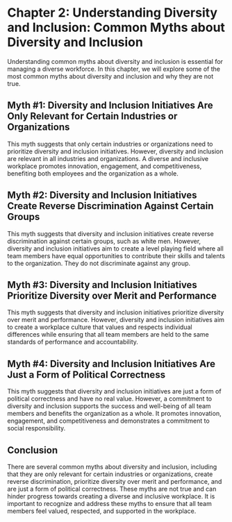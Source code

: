 Chapter 2: Understanding Diversity and Inclusion: Common Myths about Diversity and Inclusion
============================================================================================

Understanding common myths about diversity and inclusion is essential for managing a diverse workforce. In this chapter, we will explore some of the most common myths about diversity and inclusion and why they are not true.

Myth #1: Diversity and Inclusion Initiatives Are Only Relevant for Certain Industries or Organizations
------------------------------------------------------------------------------------------------------

This myth suggests that only certain industries or organizations need to prioritize diversity and inclusion initiatives. However, diversity and inclusion are relevant in all industries and organizations. A diverse and inclusive workplace promotes innovation, engagement, and competitiveness, benefiting both employees and the organization as a whole.

Myth #2: Diversity and Inclusion Initiatives Create Reverse Discrimination Against Certain Groups
-------------------------------------------------------------------------------------------------

This myth suggests that diversity and inclusion initiatives create reverse discrimination against certain groups, such as white men. However, diversity and inclusion initiatives aim to create a level playing field where all team members have equal opportunities to contribute their skills and talents to the organization. They do not discriminate against any group.

Myth #3: Diversity and Inclusion Initiatives Prioritize Diversity over Merit and Performance
--------------------------------------------------------------------------------------------

This myth suggests that diversity and inclusion initiatives prioritize diversity over merit and performance. However, diversity and inclusion initiatives aim to create a workplace culture that values and respects individual differences while ensuring that all team members are held to the same standards of performance and accountability.

Myth #4: Diversity and Inclusion Initiatives Are Just a Form of Political Correctness
-------------------------------------------------------------------------------------

This myth suggests that diversity and inclusion initiatives are just a form of political correctness and have no real value. However, a commitment to diversity and inclusion supports the success and well-being of all team members and benefits the organization as a whole. It promotes innovation, engagement, and competitiveness and demonstrates a commitment to social responsibility.

Conclusion
----------

There are several common myths about diversity and inclusion, including that they are only relevant for certain industries or organizations, create reverse discrimination, prioritize diversity over merit and performance, and are just a form of political correctness. These myths are not true and can hinder progress towards creating a diverse and inclusive workplace. It is important to recognize and address these myths to ensure that all team members feel valued, respected, and supported in the workplace.
